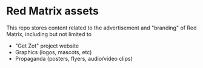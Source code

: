 Red Matrix assets
==============

This repo stores content related to the advertisement and "branding" of Red Matrix, including but not limited to

* "Get Zot" project website
* Graphics (logos, mascots, etc)
* Propaganda (posters, flyers, audio/video clips)
